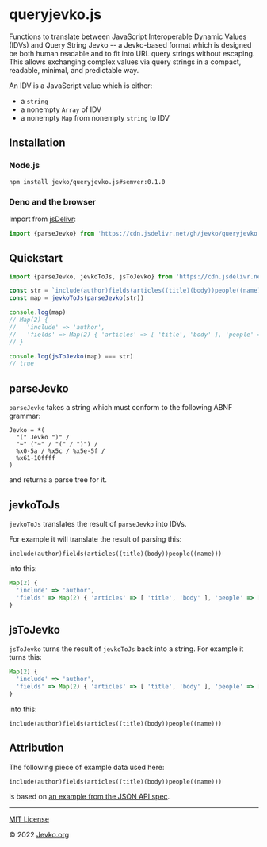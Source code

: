 # queryjevko.js

Functions to translate between JavaScript Interoperable Dynamic Values (IDVs) and Query String Jevko -- a Jevko-based format which is designed be both human readable and to fit into URL query strings without escaping. This allows exchanging complex values via query strings in a compact, readable, minimal, and predictable way.

An IDV is a JavaScript value which is either:

* a `string`
* a nonempty `Array` of IDV
* a nonempty `Map` from nonempty `string` to IDV

## Installation

### Node.js

```
npm install jevko/queryjevko.js#semver:0.1.0
```

### Deno and the browser

Import from [jsDelivr](https://www.jsdelivr.com/):

```js
import {parseJevko} from 'https://cdn.jsdelivr.net/gh/jevko/queryjevko.js@v0.1.0/mod.js'
```

## Quickstart

```js
import {parseJevko, jevkoToJs, jsToJevko} from 'https://cdn.jsdelivr.net/gh/jevko/queryjevko.js@v0.1.0/mod.js'

const str = `include(author)fields(articles((title)(body))people((name)))`
const map = jevkoToJs(parseJevko(str))

console.log(map) 
// Map(2) {
//   'include' => 'author',
//   'fields' => Map(2) { 'articles' => [ 'title', 'body' ], 'people' => [ 'name' ] }
// }

console.log(jsToJevko(map) === str) 
// true
```

## parseJevko

`parseJevko` takes a string which must conform to the following ABNF grammar:

```abnf
Jevko = *(
  "(" Jevko ")" / 
  "~" ("~" / "(" / ")") / 
  %x0-5a / %x5c / %x5e-5f / 
  %x61-10ffff
)
```

and returns a parse tree for it.

## jevkoToJs

`jevkoToJs` translates the result of `parseJevko` into IDVs.

For example it will translate the result of parsing this:

```
include(author)fields(articles((title)(body))people((name)))
```

into this:

```js
Map(2) {
  'include' => 'author',
  'fields' => Map(2) { 'articles' => [ 'title', 'body' ], 'people' => [ 'name' ] }
}
```

## jsToJevko

`jsToJevko` turns the result of `jevkoToJs` back into a string. For example it turns this:

```js
Map(2) {
  'include' => 'author',
  'fields' => Map(2) { 'articles' => [ 'title', 'body' ], 'people' => [ 'name' ] }
}
```

into this:

```
include(author)fields(articles((title)(body))people((name)))
```

## Attribution

The following piece of example data used here:

```
include(author)fields(articles((title)(body))people((name)))
```

is based on [an example from the JSON API spec](https://jsonapi.org/format/#fetching-sparse-fieldsets).

***

[MIT License](LICENSE)

© 2022 [Jevko.org](https://jevko.org)

